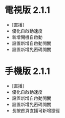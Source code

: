 # 電視版 2.1.1

* [直播]
* 優化自啟動速度
* 新增開機自啟動
* 設置新增自啟動開關
* 設置新增免密碼開關

# 手機版 2.1.1

* [直播]
* 優化自啟動速度
* 設置新增自啟動開關
* 設置新增免密碼開關
* 長按首頁直播可新增捷徑
